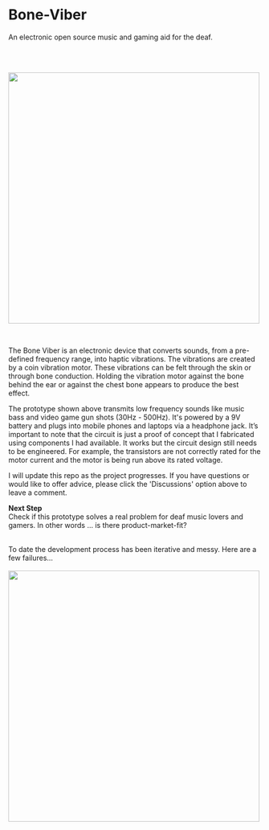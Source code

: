 # Bone-Viber
An  electronic open source music and gaming aid for the deaf.

<br>
<br>

<img src="http://bee.test.woza.work/assets/bone-buzzer-prototype2.jpg" width="500"></img>

<br>


The Bone Viber is an electronic device that converts sounds, from a pre-defined frequency range, into haptic vibrations. The vibrations are created by a coin vibration motor. These vibrations can be felt through the skin or through bone conduction. Holding the vibration motor against the bone behind the ear or against the chest bone appears to produce the best effect.

The prototype shown above transmits low frequency sounds like music bass and video game gun shots (30Hz - 500Hz). It's powered by a 9V battery and  plugs into mobile phones and laptops via a headphone jack. It’s important to note that the circuit is just a proof of concept that I fabricated using components I had available. It works but the circuit design still needs to be engineered. For example, the transistors are not correctly rated for the motor current and the motor is being run above its rated voltage.

I will update this repo as the project progresses. If you have questions or would like to offer advice, please click the 'Discussions' option above to leave a comment.

<b>Next Step</b>
<br>
Check if this prototype solves a real problem for deaf music lovers and gamers. In other words ... is there product-market-fit?

<br>
To date the development process has been iterative and messy. Here are a few failures...

<br>
<br>
<img src="http://bee.test.woza.work/assets/failures.jpg" width="500"></img>
<br>
